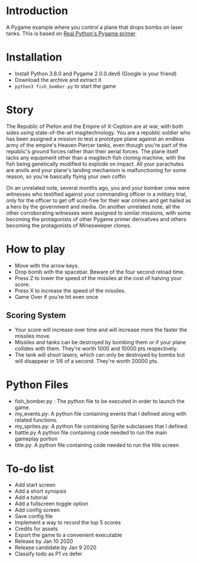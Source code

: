 # Introduction

A Pygame example where you control a plane that drops bombs on laser tanks. This is based on [Real Python's Pygame primer](https://realpython.com/pygame-a-primer/).

# Installation

* Install Python 3.8.0 and Pygame 2.0.0.dev6 (Google is your friend)
* Download the archive and extract it
* `python3 fish_bomber.py` to start the game

# Story

The Republic of Piefon and the Empire of X-Ception are at war, with both sides using state-of-the-art magitechnology. You are a republic soldier who has been assigned a mission to test a prototype plane against an endless army of the empire's Heaven Piercer tanks, even though you're part of the republic's ground forces rather than their aerial forces. The plane itself lacks any equipment other than a magitech fish cloning machine, with the fish being genetically modified to explode on impact. All your parachutes are anvils and your plane's landing mechanism is malfunctioning for some reason, so you're basically flying your own coffin

On an unrelated note, several months ago, you and your bomber crew were witnesses who testified against your commanding officer in a military trial, only for the officer to get off scot-free for their war crimes and get hailed as a hero by the government and media. On another unrelated note, all the other corroborating witnesses were assigned to similar missions, with some becoming the protagonists of other Pygame primer derivatives and others becoming the protagonists of Minesweeper clones.

# How to play

* Move with the arrow keys.
* Drop bomb with the spacebar. Beware of the four second reload time.
* Press Z to lower the speed of the missiles at the cost of halving your score.
* Press X to increase the speed of the missiles.
* Game Over if you're hit even once

## Scoring System

* Your score will increase over time and will increase more the faster the missiles move.
* Missiles and tanks can be destroyed by bombing them or if your plane collides with them. They're worth 1000 and 10000 pts respectively.
* The tank will shoot lasers, which can only be destroyed by bombs but will disappear in 1/6 of a second. They're worth 20000 pts.

# Python Files

* fish_bomber.py : The python file to be executed in order to launch the game.
* my_events.py: A python file containing events that I defined along with related functions.
* my_sprites.py: A python file containing Sprite subclasses that I defined.
* battle.py A python file containing code needed to run the main gameplay portion
* title.py: A python file containing code needed to run the title screen

# To-do list

* Add start screen
* Add a short synopsis
* Add a tutorial
* Add a fullscreen toggle option
* Add config screen
* Save config file
* Implement a way to record the top 5 scores
* Credits for assets
* Export the game to a convenient executable
* Release by Jan 10 2020
* Release candidate by Jan 9 2020
* Classify todo as P1 vs defer
